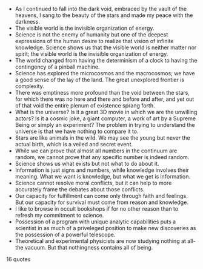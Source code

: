  - As I continued to fall into the dark void, embraced by the vault of the heavens, I sang to the beauty of the stars and made my peace with the darkness.
 - The visible world is the invisible organization of energy.
 - Science is not the enemy of humanity but one of the deepest expressions of the human desire to realize that vision of infinite knowledge. Science shows us that the visible world is neither matter nor spirit; the visible world is the invisible organization of energy.
 - The world changed from having the determinism of a clock to having the contingency of a pinball machine.
 - Science has explored the microcosmos and the macrocosmos; we have a good sense of the lay of the land. The great unexplored frontier is complexity.
 - There was emptiness more profound than the void between the stars, for which there was no here and there and before and after, and yet out of that void the entire plenum of existence sprang forth.
 - What is the universe? Is it a great 3D movie in which we are the unwilling actors? Is it a cosmic joke, a giant computer, a work of art by a Supreme Being or simply an experiment? The problem in trying to understand the universe is that we have nothing to compare it to.
 - Stars are like animals in the wild. We may see the young but never the actual birth, which is a veiled and secret event.
 - While we can prove that almost all numbers in the continuum are random, we cannot prove that any specific number is indeed random.
 - Science shows us what exists but not what to do about it.
 - Information is just signs and numbers, while knowledge involves their meaning. What we want is knowledge, but what we get is information.
 - Science cannot resolve moral conflicts, but it can help to more accurately frame the debates about those conflicts.
 - Our capacity for fulfillment can come only through faith and feelings. But our capacity for survival must come from reason and knowledge.
 - I like to browse in occult bookshops if for no other reason than to refresh my commitment to science.
 - Possession of a program with unique analytic capabilities puts a scientist in as much of a priveleged position to make new discoveries as the possession of a powerful telescope.
 - Theoretical and experimental physicists are now studying nothing at all-the vacuum. But that nothingness contains all of being.

16 quotes